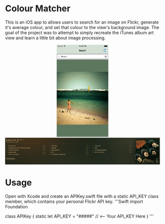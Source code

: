 # Colour Matcher
This is an iOS app to allows users to search for an image on Flickr, generate it's average colour, and set that colour to the view's background image. The goal of the project was to attempt to simply recreate the iTunes album art view and learn a little bit about image processing.

<div style="text-align:center">
  <img src="https://raw.githubusercontent.com/k9101/colour-matcher/master/sample.png" style="text-align:center; width: auto; height: 300px"/>
  <img src="https://raw.githubusercontent.com/k9101/colour-matcher/master/itunes.png" />
</div>

# Usage
Open with Xcode and create an APIKey.swift file with a static API_KEY class member, which contains your personal Flickr API key.
'''Swift
import Foundation

class APIKey {
    static let API_KEY = "#####" // <-- Your API_KEY Here
}
'''
